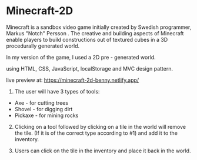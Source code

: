 # Minecraft-2D

Minecraft is a sandbox video game initially created by Swedish programmer, Markus "Notch" Persson .
The creative and building aspects of Minecraft enable players to build constructions out of textured cubes in a 3D procedurally generated world.

In my version of the game, I used a 2D pre - generated world.

using HTML, CSS, JavaScript, localStorage and MVC design pattern.

live preview at: https://minecraft-2d-benny.netlify.app/

1. The user will have 3 types of tools:

* Axe     - for cutting trees
* Shovel  - for digging dirt
* Pickaxe - for mining rocks   

2. Clicking on a tool followed by clicking on a tile in the
world will remove the tile. (If it is of the correct type
according to #1) and add it to the inventory.

3. Users can click on the tile in the inventory and place
it back in the world.
